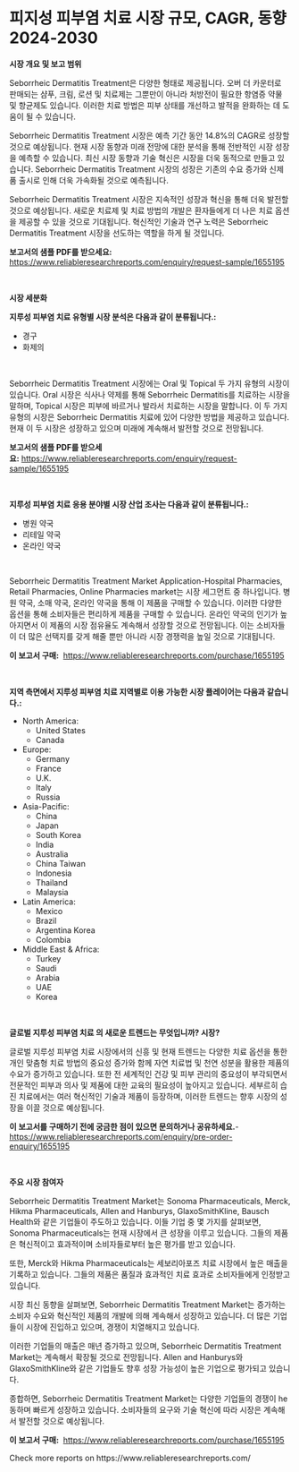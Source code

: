 <p><h1>피지성 피부염 치료 시장 규모, CAGR, 동향 2024-2030</h1></p><p><strong>시장 개요 및 보고 범위</strong></p>
<p><p>Seborrheic Dermatitis Treatment은 다양한 형태로 제공됩니다. 오버 더 카운터로 판매되는 샴푸, 크림, 로션 및 치료제는 그뿐만이 아니라 처방전이 필요한 항염증 약물 및 항균제도 있습니다. 이러한 치료 방법은 피부 상태를 개선하고 발적을 완화하는 데 도움이 될 수 있습니다.</p><p>Seborrheic Dermatitis Treatment 시장은 예측 기간 동안 14.8%의 CAGR로 성장할 것으로 예상됩니다. 현재 시장 동향과 미래 전망에 대한 분석을 통해 전반적인 시장 성장을 예측할 수 있습니다. 최신 시장 동향과 기술 혁신은 시장을 더욱 동적으로 만들고 있습니다. Seborrheic Dermatitis Treatment 시장의 성장은 기존의 수요 증가와 신제품 출시로 인해 더욱 가속화될 것으로 예측됩니다.</p><p>Seborrheic Dermatitis Treatment 시장은 지속적인 성장과 혁신을 통해 더욱 발전할 것으로 예상됩니다. 새로운 치료제 및 치료 방법의 개발은 환자들에게 더 나은 치료 옵션을 제공할 수 있을 것으로 기대됩니다. 혁신적인 기술과 연구 노력은 Seborrheic Dermatitis Treatment 시장을 선도하는 역할을 하게 될 것입니다.</p></p>
<p><strong>보고서의 샘플 PDF를 받으세요:</strong> <a href="https://www.reliableresearchreports.com/enquiry/request-sample/1655195">https://www.reliableresearchreports.com/enquiry/request-sample/1655195</a></p>
<p>&nbsp;</p>
<p><strong>시장 세분화</strong></p>
<p><strong>지루성 피부염 치료 유형별 시장 분석은 다음과 같이 분류됩니다.:</strong></p>
<p><ul><li>경구</li><li>화제의</li></ul></p>
<p>&nbsp;</p>
<p><p>Seborrheic Dermatitis Treatment 시장에는 Oral 및 Topical 두 가지 유형의 시장이 있습니다. Oral 시장은 식사나 약제를 통해 Seborrheic Dermatitis를 치료하는 시장을 말하며, Topical 시장은 피부에 바르거나 발라서 치료하는 시장을 말합니다. 이 두 가지 유형의 시장은 Seborrheic Dermatitis 치료에 있어 다양한 방법을 제공하고 있습니다. 현재 이 두 시장은 성장하고 있으며 미래에 계속해서 발전할 것으로 전망됩니다.</p></p>
<p><strong>보고서의 샘플 PDF를 받으세요:</strong>&nbsp;<a href="https://www.reliableresearchreports.com/enquiry/request-sample/1655195">https://www.reliableresearchreports.com/enquiry/request-sample/1655195</a></p>
<p>&nbsp;</p>
<p><strong> 지루성 피부염 치료 응용 분야별 시장 산업 조사는 다음과 같이 분류됩니다.:</strong></p>
<p><ul><li>병원 약국</li><li>리테일 약국</li><li>온라인 약국</li></ul></p>
<p>&nbsp;</p>
<p><p>Seborrheic Dermatitis Treatment Market Application-Hospital Pharmacies, Retail Pharmacies, Online Pharmacies market는 시장 세그먼트 중 하나입니다. 병원 약국, 소매 약국, 온라인 약국을 통해 이 제품을 구매할 수 있습니다. 이러한 다양한 옵션을 통해 소비자들은 편리하게 제품을 구매할 수 있습니다. 온라인 약국의 인기가 높아지면서 이 제품의 시장 점유율도 계속해서 성장할 것으로 전망됩니다. 이는 소비자들이 더 많은 선택지를 갖게 해줄 뿐만 아니라 시장 경쟁력을 높일 것으로 기대됩니다.</p></p>
<p><strong>이 보고서 구매:</strong>&nbsp; <a href="https://www.reliableresearchreports.com/purchase/1655195">https://www.reliableresearchreports.com/purchase/1655195</a></p>
<p>&nbsp;</p>
<p><strong>지역 측면에서 지루성 피부염 치료 지역별로 이용 가능한 시장 플레이어는 다음과 같습니다.:</strong></p>
<p><ul>
    <li>
        North America:
        <ul>
            <li>United States</li>
            <li>Canada</li>
        </ul>
    </li>
    <li>
        Europe:
        <ul>
            <li>Germany</li>
            <li>France</li>
            <li>U.K.</li>
            <li>Italy</li>
            <li>Russia</li>
        </ul>
    </li>
    <li>
        Asia-Pacific:
        <ul>
            <li>China</li>
            <li>Japan</li>
            <li>South Korea</li>
            <li>India</li>
            <li>Australia</li>
            <li>China Taiwan</li>
            <li>Indonesia</li>
            <li>Thailand</li>
            <li>Malaysia</li>
        </ul>
    </li>
    <li>
        Latin America:
        <ul>
            <li>Mexico</li>
            <li>Brazil</li>
            <li>Argentina Korea</li>
            <li>Colombia</li>
        </ul>
    </li>
    <li>
        Middle East & Africa:
        <ul>
            <li>Turkey</li>
            <li>Saudi</li>
            <li>Arabia</li>
            <li>UAE</li>
            <li>Korea</li>
        </ul>
    </li>
    </ul></p>
<p>&nbsp;</p>
<p><strong>글로벌 지루성 피부염 치료 의 새로운 트렌드는 무엇입니까? 시장?</strong></p>
<p><p>글로벌 지루성 피부염 치료 시장에서의 신흥 및 현재 트렌드는 다양한 치료 옵션을 통한 개인 맞춤형 치료 방법의 중요성 증가와 함께 자연 치료법 및 천연 성분을 활용한 제품의 수요가 증가하고 있습니다. 또한 전 세계적인 건강 및 피부 관리의 중요성이 부각되면서 전문적인 피부과 의사 및 제품에 대한 교육의 필요성이 높아지고 있습니다. 세부르히 습진 치료에서는 여러 혁신적인 기술과 제품이 등장하며, 이러한 트렌드는 향후 시장의 성장을 이끌 것으로 예상됩니다.</p></p>
<p><strong>이 보고서를 구매하기 전에 궁금한 점이 있으면 문의하거나 공유하세요.</strong>- <a href="https://www.reliableresearchreports.com/enquiry/pre-order-enquiry/1655195">https://www.reliableresearchreports.com/enquiry/pre-order-enquiry/1655195</a></p>
<p>&nbsp;</p>
<p><strong>주요 시장 참여자</strong></p>
<p><p>Seborrheic Dermatitis Treatment Market는 Sonoma Pharmaceuticals, Merck, Hikma Pharmaceuticals, Allen and Hanburys, GlaxoSmithKline, Bausch Health와 같은 기업들이 주도하고 있습니다. 이들 기업 중 몇 가지를 살펴보면, Sonoma Pharmaceuticals는 현재 시장에서 큰 성장을 이루고 있습니다. 그들의 제품은 혁신적이고 효과적이며 소비자들로부터 높은 평가를 받고 있습니다.</p><p>또한, Merck와 Hikma Pharmaceuticals는 세보리아포즈 치료 시장에서 높은 매출을 기록하고 있습니다. 그들의 제품은 품질과 효과적인 치료 효과로 소비자들에게 인정받고 있습니다.</p><p>시장 최신 동향을 살펴보면, Seborrheic Dermatitis Treatment Market는 증가하는 소비자 수요와 혁신적인 제품의 개발에 의해 계속해서 성장하고 있습니다. 더 많은 기업들이 시장에 진입하고 있으며, 경쟁이 치열해지고 있습니다.</p><p>이러한 기업들의 매출은 매년 증가하고 있으며, Seborrheic Dermatitis Treatment Market는 계속해서 확장될 것으로 전망됩니다. Allen and Hanburys와 GlaxoSmithKline와 같은 기업들도 향후 성장 가능성이 높은 기업으로 평가되고 있습니다.</p><p>종합하면, Seborrheic Dermatitis Treatment Market는 다양한 기업들의 경쟁이 he동하며 빠르게 성장하고 있습니다. 소비자들의 요구와 기술 혁신에 따라 시장은 계속해서 발전할 것으로 예상됩니다.</p></p>
<p><strong>이 보고서 구매:</strong>&nbsp;&nbsp;<a href="https://www.reliableresearchreports.com/purchase/1655195">https://www.reliableresearchreports.com/purchase/1655195</a></p>
<p>Check more reports on https://www.reliableresearchreports.com/</p>
